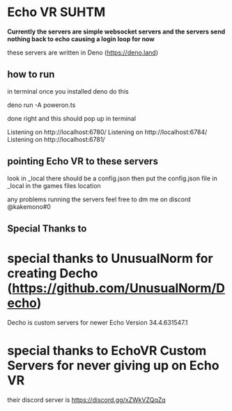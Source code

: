 # Echo VR SUHTM 


**Currently the servers are simple websocket servers and the servers send nothing back to echo causing a login loop for now**

these servers are written in Deno (https://deno.land)

## how to run

in terminal once you installed deno do this 

deno run -A poweron.ts

done right and this should pop up in terminal

Listening on http://localhost:6780/
Listening on http://localhost:6784/
Listening on http://localhost:6781/

## pointing Echo VR to these servers
look in _local there should be a config.json then
put the config.json file in _local in the games files location 

any problems running the servers feel free to dm me on discord @kakemono#0

## Special Thanks to

# special thanks to UnusualNorm for creating Decho (https://github.com/UnusualNorm/Decho)

Decho is custom servers for newer Echo Version  34.4.631547.1

# special thanks to EchoVR Custom Servers for never giving up on Echo VR 

their discord server is https://discord.gg/xZWkVZQqZq

